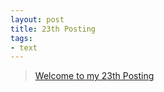 ```yaml
---
layout: post
title: 23th Posting
tags: 
- text
---
```


> [Welcome to my 23th Posting](https://janghan-kor.tistory.com/96)
